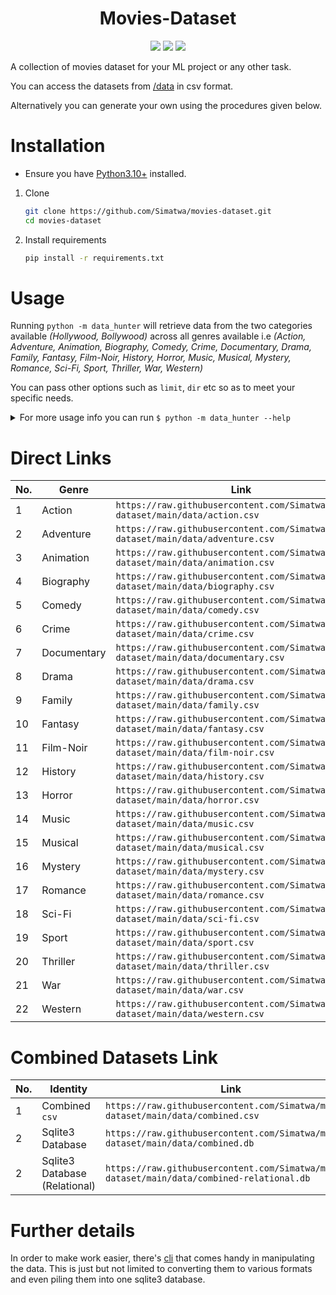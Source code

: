 <h1 align="center"> Movies-Dataset </h1>

<p align="center">
<a href="LICENSE.md"><img src="https://img.shields.io/badge/license-MIT-blue.svg"></a>
<img src="https://img.shields.io/github/repo-size/Simatwa/movies-dataset"></img>
<a href="https://hits.seeyoufarm.com"><img src="https://hits.seeyoufarm.com/api/count/incr/badge.svg?url=https%3A%2F%2Fgithub.com/Simatwa/movies-dataset&count_bg=skyblue"/></a>
</p>
A collection of movies dataset for your ML project or any other task.

You can access the datasets from [/data](/data) in csv format.

Alternatively you can generate your own using the procedures given below.

# Installation

- Ensure you have [Python3.10+](https://python.org) installed.

1. Clone 
   ```sh
   git clone https://github.com/Simatwa/movies-dataset.git
   cd movies-dataset
   ```

2. Install requirements
   ```sh
   pip install -r requirements.txt
   ```

# Usage

Running `python -m data_hunter` will retrieve data from the two categories available *(Hollywood, Bollywood)* across all genres available i.e *(Action, Adventure, Animation, Biography, Comedy, Crime, Documentary, Drama, Family, Fantasy, Film-Noir, History, Horror, Music, Musical, Mystery, Romance, Sci-Fi, Sport, Thriller, War, Western)*

You can pass other options such as `limit`, `dir` etc so as to meet your specific needs.

<details>

<summary>
For more usage info you can run <code>$ python -m data_hunter --help</code>
</summary>

```
usage: data-hunter [-h]
                   [-g [[Action|Adventure|Animation|Biography|Comedy|Crime|Documentary|Drama|Family|Fantasy|Film-Noir|History|Horror|Music|Musical|Mystery|Romance|Sci-Fi|Sport|Thriller|War|Western] ...]]
                   [-c [[Bollywood|Bollywood|_] ...]] [-l LIMIT]
                   [-d DIR] [-p PREFIX] [-q] [-w] [-t] [-v]

A collection of movies dataset for your ML project or any other
task.

options:
  -h, --help            show this help message and exit
  -g, --genres [[Action|Adventure|Animation|Biography|Comedy|Crime|Documentary|Drama|Family|Fantasy|Film-Noir|History|Horror|Music|Musical|Mystery|Romance|Sci-Fi|Sport|Thriller|War|Western] ...]
                        Movie genres - ['_']
  -c, --categories [[Bollywood|Bollywood|_] ...]
                        Movie category - ['_']
  -l, --limit LIMIT     Total movies per genre(multiple of 20) -
                        1000000
  -d, --dir DIR         Parent directory to save the datasets to -
                        /home/smartwa/git/smartwa/movies-dataset
  -p, --prefix PREFIX   Datasets filename prefix -
  -q, --quiet           Do not stdout any informative texts - False
  -w, --overwrite       Clear all $prefix*.csv file in the $dir -
                        False
  -t, --trace           Maintain trace of the hunting progress -
                        False
  -v, --version         show program's version number and exit

There's no gurantee that the data generated are correct.
```

</details>

# Direct Links

| No. | Genre | Link |
|-----|-------|------|
| 1   | Action | ```https://raw.githubusercontent.com/Simatwa/movies-dataset/main/data/action.csv``` |
| 2   | Adventure | ```https://raw.githubusercontent.com/Simatwa/movies-dataset/main/data/adventure.csv``` |
| 3   | Animation | ```https://raw.githubusercontent.com/Simatwa/movies-dataset/main/data/animation.csv``` |
| 4   | Biography | ```https://raw.githubusercontent.com/Simatwa/movies-dataset/main/data/biography.csv``` |
| 5   | Comedy | ```https://raw.githubusercontent.com/Simatwa/movies-dataset/main/data/comedy.csv``` |
| 6   | Crime | ```https://raw.githubusercontent.com/Simatwa/movies-dataset/main/data/crime.csv``` |
| 7   | Documentary | ```https://raw.githubusercontent.com/Simatwa/movies-dataset/main/data/documentary.csv``` |
| 8   | Drama | ```https://raw.githubusercontent.com/Simatwa/movies-dataset/main/data/drama.csv``` |
| 9   | Family | ```https://raw.githubusercontent.com/Simatwa/movies-dataset/main/data/family.csv``` |
| 10   | Fantasy | ```https://raw.githubusercontent.com/Simatwa/movies-dataset/main/data/fantasy.csv``` |
| 11   | Film-Noir | ```https://raw.githubusercontent.com/Simatwa/movies-dataset/main/data/film-noir.csv``` |
| 12   | History | ```https://raw.githubusercontent.com/Simatwa/movies-dataset/main/data/history.csv``` |
| 13   | Horror | ```https://raw.githubusercontent.com/Simatwa/movies-dataset/main/data/horror.csv``` |
| 14   | Music | ```https://raw.githubusercontent.com/Simatwa/movies-dataset/main/data/music.csv``` |
| 15   | Musical | ```https://raw.githubusercontent.com/Simatwa/movies-dataset/main/data/musical.csv``` |
| 16   | Mystery | ```https://raw.githubusercontent.com/Simatwa/movies-dataset/main/data/mystery.csv``` |
| 17   | Romance | ```https://raw.githubusercontent.com/Simatwa/movies-dataset/main/data/romance.csv``` |
| 18   | Sci-Fi | ```https://raw.githubusercontent.com/Simatwa/movies-dataset/main/data/sci-fi.csv``` |
| 19   | Sport | ```https://raw.githubusercontent.com/Simatwa/movies-dataset/main/data/sport.csv``` |
| 20   | Thriller | ```https://raw.githubusercontent.com/Simatwa/movies-dataset/main/data/thriller.csv``` |
| 21   | War | ```https://raw.githubusercontent.com/Simatwa/movies-dataset/main/data/war.csv``` |
| 22   | Western | ```https://raw.githubusercontent.com/Simatwa/movies-dataset/main/data/western.csv``` |

# Combined Datasets Link

| No. | Identity | Link |
|-----|-------|------|
| 1   | Combined `csv` | ```https://raw.githubusercontent.com/Simatwa/movies-dataset/main/data/combined.csv``` |
| 2   | Sqlite3 Database | ```https://raw.githubusercontent.com/Simatwa/movies-dataset/main/data/combined.db``` |
| 2   | Sqlite3 Database (Relational) | ```https://raw.githubusercontent.com/Simatwa/movies-dataset/main/data/combined-relational.db``` |

# Further details

In order to make work easier, there's [cli](cli.py) that comes handy in manipulating the data. This is just but not limited to converting them to various formats and even piling them into one sqlite3 database.

